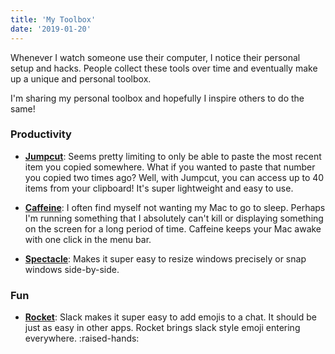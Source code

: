 ```yaml
---
title: 'My Toolbox'
date: '2019-01-20'
---
```


Whenever I watch someone use their computer, I notice their personal setup and hacks. People collect these tools over time and eventually make up a unique and personal toolbox.

I'm sharing my personal toolbox and hopefully I inspire others to do the same!

### Productivity

- [**Jumpcut**](http://jumpcut.sourceforge.net/): Seems pretty limiting to only be able to paste the most recent item you copied somewhere. What if you wanted to paste that number you copied two times ago? Well, with Jumpcut, you can access up to 40 items from your clipboard! It's super lightweight and easy to use.

- [**Caffeine**](http://lightheadsw.com/caffeine/): I often find myself not wanting my Mac to go to sleep. Perhaps I'm running something that I absolutely can't kill or displaying something on the screen for a long period of time. Caffeine keeps your Mac awake with one click in the menu bar.

- [**Spectacle**](https://www.spectacleapp.com/): Makes it super easy to resize windows precisely or snap windows side-by-side.

### Fun

- [**Rocket**](https://matthewpalmer.net/rocket/): Slack makes it super easy to add emojis to a chat. It should be just as easy in other apps. Rocket brings slack style emoji entering everywhere. :raised-hands:
